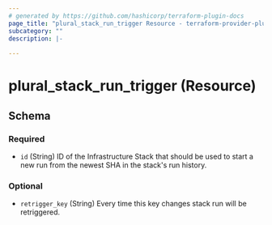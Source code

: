 ```yaml
---
# generated by https://github.com/hashicorp/terraform-plugin-docs
page_title: "plural_stack_run_trigger Resource - terraform-provider-plural"
subcategory: ""
description: |-
  
---
```


# plural_stack_run_trigger (Resource)





<!-- schema generated by tfplugindocs -->
## Schema

### Required

- `id` (String) ID of the Infrastructure Stack that should be used to start a new run from the newest SHA in the stack's run history.

### Optional

- `retrigger_key` (String) Every time this key changes stack run will be retriggered.
